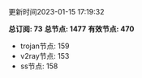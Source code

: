 更新时间2023-01-15 17:19:32

**总订阅: 73**
**总节点: 1477**
**有效节点: 470**
- trojan节点: 159
- v2ray节点: 153
- ss节点: 158
